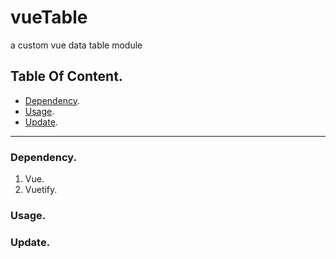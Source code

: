 # vueTable

a custom vue data table module

## Table Of Content.

- [Dependency](#Dependency).
- [Usage](#Usage).
- [Update](#Update).

-----

### Dependency.

1. Vue.
2. Vuetify.

### Usage.

### Update.
